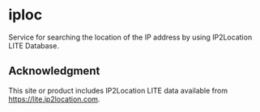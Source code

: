 # iploc

Service for searching the location of the IP address by using IP2Location LITE Database.

## Acknowledgment

This site or product includes IP2Location LITE data available from <a href="https://lite.ip2location.com">https://lite.ip2location.com</a>.